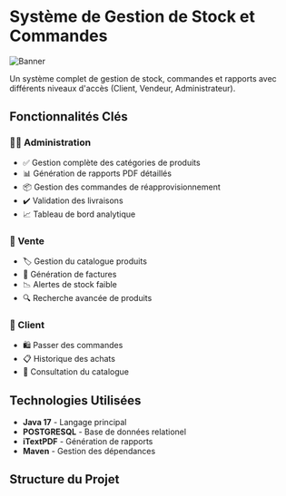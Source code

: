 # Système de Gestion de Stock et Commandes

![Banner](https://github.com/JONATHAN-BOLIBENGA01/Gestion_De_Stock/tree/GestionStoctAvecDB)

Un système complet de gestion de stock, commandes et rapports avec différents niveaux d'accès (Client, Vendeur, Administrateur).

## Fonctionnalités Clés

### 👨‍💼 Administration
- ✅ Gestion complète des catégories de produits
- 📊 Génération de rapports PDF détaillés
- 📦 Gestion des commandes de réapprovisionnement
- ✔️ Validation des livraisons
- 📈 Tableau de bord analytique

### 🛒 Vente
- 🏷️ Gestion du catalogue produits
- 🧾 Génération de factures
- 📉 Alertes de stock faible
- 🔍 Recherche avancée de produits

### 👤 Client
- 🛍️ Passer des commandes
- 📋 Historique des achats
- 🔎 Consultation du catalogue

## Technologies Utilisées

- **Java 17** - Langage principal
- **POSTGRESQL** - Base de données relationel
- **iTextPDF** - Génération de rapports
- **Maven** - Gestion des dépendances

## Structure du Projet
